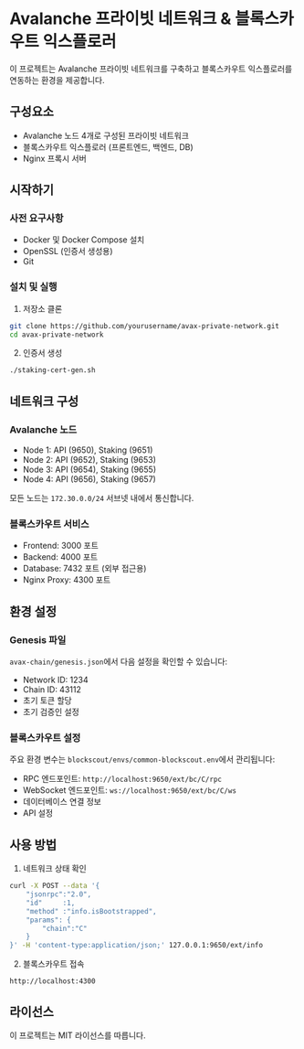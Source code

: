 # Avalanche 프라이빗 네트워크 & 블록스카우트 익스플로러

이 프로젝트는 Avalanche 프라이빗 네트워크를 구축하고 블록스카우트 익스플로러를 연동하는 환경을 제공합니다.

## 구성요소

- Avalanche 노드 4개로 구성된 프라이빗 네트워크
- 블록스카우트 익스플로러 (프론트엔드, 백엔드, DB)
- Nginx 프록시 서버

## 시작하기

### 사전 요구사항

- Docker 및 Docker Compose 설치
- OpenSSL (인증서 생성용)
- Git

### 설치 및 실행

1. 저장소 클론

```bash
git clone https://github.com/yourusername/avax-private-network.git
cd avax-private-network
```

2. 인증서 생성

```bash
./staking-cert-gen.sh
```

## 네트워크 구성

### Avalanche 노드

- Node 1: API (9650), Staking (9651)
- Node 2: API (9652), Staking (9653)
- Node 3: API (9654), Staking (9655)
- Node 4: API (9656), Staking (9657)

모든 노드는 `172.30.0.0/24` 서브넷 내에서 통신합니다.

### 블록스카우트 서비스

- Frontend: 3000 포트
- Backend: 4000 포트
- Database: 7432 포트 (외부 접근용)
- Nginx Proxy: 4300 포트

## 환경 설정

### Genesis 파일

`avax-chain/genesis.json`에서 다음 설정을 확인할 수 있습니다:

- Network ID: 1234
- Chain ID: 43112
- 초기 토큰 할당
- 초기 검증인 설정

### 블록스카우트 설정

주요 환경 변수는 `blockscout/envs/common-blockscout.env`에서 관리됩니다:

- RPC 엔드포인트: `http://localhost:9650/ext/bc/C/rpc`
- WebSocket 엔드포인트: `ws://localhost:9650/ext/bc/C/ws`
- 데이터베이스 연결 정보
- API 설정

## 사용 방법

1. 네트워크 상태 확인

```bash
curl -X POST --data '{
    "jsonrpc":"2.0",
    "id"     :1,
    "method" :"info.isBootstrapped",
    "params": {
        "chain":"C"
    }
}' -H 'content-type:application/json;' 127.0.0.1:9650/ext/info
```

2. 블록스카우트 접속

```
http://localhost:4300
```

## 라이선스

이 프로젝트는 MIT 라이선스를 따릅니다.

